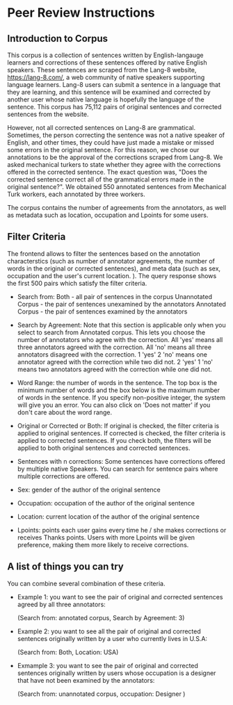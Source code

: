 # Peer Review Instructions

## Introduction to Corpus

This corpus is a collection of sentences written by English-langauge learners and corrections of these sentences offered by native English speakers. These sentences are scraped from the Lang-8 website, https://lang-8.com/, a web community of native speakers supporting language learners. Lang-8 users can submit a sentence in a language that they are learning, and this sentence will be examined and corrected by another user whose native language is hopefully the language of the sentence. This corpus has 75,112 pairs of original sentences and corrected sentences from the website. 

However, not all corrected sentences on Lang-8 are grammatical. Sometimes, the person correcting the sentence was not a native speaker of English, and other times, they could have just made a mistake or missed some errors in the original sentence. For this reason, we chose our annotations to be the approval of the corrections scraped from Lang-8. We asked mechanical turkers to state whether they agree with the corrections offered in the corrected sentence. The exact question was, "Does the corrected sentence correct all of the grammatical errors made in the original sentence?". We obtained 550 annotated sentences from Mechanical Turk workers, each annotated by three workers. 

The corpus contains the number of agreements from the annotators, as well as metadata such as location, occupation and Lpoints for some users. 

## Filter Criteria

The frontend allows to filter the sentences based on the annotation characterstics (such as number of annotator agreements, the number of words in the original or corrected sentences), and meta data (such as sex, occupation and the user's current location. ). The query response shows the first 500 pairs which satisfy the filter criteria. 

- Search from: 
  Both - all pair of sentences in the corpus 
  Unannotated Corpus - the pair of sentences unexamined by the annotators
  Annotated Corpus - the pair of sentences examined by the annotators
  

- Search by Agreement: Note that this section is applicable only when you select to search from Annotated corpus. This lets you choose the number of annotators who agree with the correction. 
  All 'yes' means all three annotators agreed with the correction.
  All 'no' means all three annotators disagreed with the correction.
  1 'yes' 2 'no' means one annotator agreed with the correction while two did not.
  2 'yes' 1 'no' means two annotators agreed with the correction while one did not. 

- Word Range: the number of words in the sentence. The top box is the minimum number of words and the box below is the maximum number of words in the sentence. 
  If you specify non-positive integer, the system will give you an error. You can also click on 'Does not matter' if you don't care about the word range. 

- Original or Corrected or Both: If original is checked, the filter criteria is applied to original sentences. If corrected is checked, the filter criteria is applied to corrected sentences. 
  If you check both, the filters will be applied to both original sentences and corrected sentences. 

- Sentences with n corrections: Some sentences have corrections offered by multiple native Speakers. You can search for sentence pairs where multiple corrections are offered. 

- Sex: gender of the author of the original sentence

- Occupation: occupation of the author of the original sentence

- Location: current location of the author of the original sentence

- Lpoints: points each user gains every time he / she makes corrections or receives Thanks points. Users with more Lpoints will be given preference, making them more likely to receive corrections. 

## A list of things you can try

You can combine several combination of these criteria.

- Example 1: you want to see the pair of original and corrected sentences agreed by all three annotators:

    (Search from: annotated corpus, Search by Agreement: 3)

- Example 2: you want to see all the pair of original and corrected sentences originally written by a user who currently lives in U.S.A:
    
    (Search from: Both, Location: USA)
    
- Exmample 3: you want to see the pair of original and corrected sentences originally written by users whose occupation is a designer that have not been examined by the annotators:
    
    (Search from: unannotated corpus, occupation: Designer )
